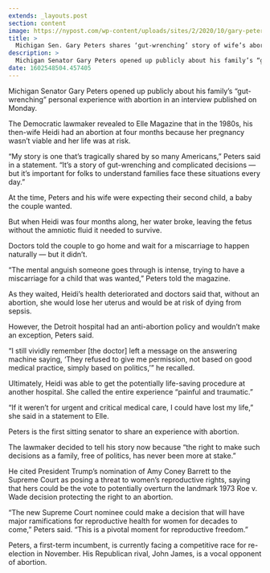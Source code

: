 ```yaml
--- 
extends: _layouts.post 
section: content 
image: https://nypost.com/wp-content/uploads/sites/2/2020/10/gary-peters.jpg?quality=90&strip=all&w=1200 
title: > 
  Michigan Sen. Gary Peters shares ‘gut-wrenching’ story of wife’s abortion 
description: > 
  Michigan Senator Gary Peters opened up publicly about his family’s “gut-wrenching” personal experience with abortion in an interview published on Monday.“My story is one that’s tragically shared by so many Americans,” Peters said in a statement.“The mental anguish someone goes through is intense, trying to have a miscarriage for a child that was wanted,” Peters told the magazine.Peters is the first sitting senator to share an experience with abortion.“This is a pivotal moment for reproductive freedom.”Peters, a first-term incumbent, is currently facing a competitive race for re-election in November. 
date: 1602548504.457405 
--- 
```

Michigan Senator Gary Peters opened up publicly about his family’s “gut-wrenching” personal experience with abortion in an interview published on Monday.

The Democratic lawmaker revealed to Elle Magazine that in the 1980s, his then-wife Heidi had an abortion at four months because her pregnancy wasn’t viable and her life was at risk.

“My story is one that’s tragically shared by so many Americans,” Peters said in a statement. “It’s a story of gut-wrenching and complicated decisions — but it’s important for folks to understand families face these situations every day.”

At the time, Peters and his wife were expecting their second child, a baby the couple wanted.

But when Heidi was four months along, her water broke, leaving the fetus without the amniotic fluid it needed to survive.

Doctors told the couple to go home and wait for a miscarriage to happen naturally — but it didn’t.

“The mental anguish someone goes through is intense, trying to have a miscarriage for a child that was wanted,” Peters told the magazine.

As they waited, Heidi’s health deteriorated and doctors said that, without an abortion, she would lose her uterus and would be at risk of dying from sepsis.

However, the Detroit hospital had an anti-abortion policy and wouldn’t make an exception, Peters said.

“I still vividly remember [the doctor] left a message on the answering machine saying, ‘They refused to give me permission, not based on good medical practice, simply based on politics,’” he recalled.

Ultimately, Heidi was able to get the potentially life-saving procedure at another hospital. She called the entire experience “painful and traumatic.”

“If it weren’t for urgent and critical medical care, I could have lost my life,” she said in a statement to Elle.

Peters is the first sitting senator to share an experience with abortion.

The lawmaker decided to tell his story now because “the right to make such decisions as a family, free of politics, has never been more at stake.”

He cited President Trump’s nomination of Amy Coney Barrett to the Supreme Court as posing a threat to women’s reproductive rights, saying that hers could be the vote to potentially overturn the landmark 1973 Roe v. Wade decision protecting the right to an abortion.

“The new Supreme Court nominee could make a decision that will have major ramifications for reproductive health for women for decades to come,” Peters said. “This is a pivotal moment for reproductive freedom.”

Peters, a first-term incumbent, is currently facing a competitive race for re-election in November. His Republican rival, John James, is a vocal opponent of abortion.